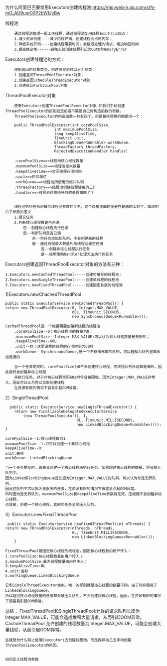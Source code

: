 为什么阿里巴巴要禁用Executors创建线程池:https://mp.weixin.qq.com/s/N-mO_AU9upr00P2bWfJyBw

   线程池
   
        通过线程池管理一组工作线程，通过线程池复用线程有以下几点优点：
        1.减少资源创建----减少内存开销，创建线程会占用内存；
        2.降低系统开销----创建线程需要时间，会延迟处理的请求，增加响应时间
        3.提高稳定性------避免无线创建线程引起的OutOfMemoryError
        
   Executors创建线程池的方式：
   
        根据返回的对象类型，创建线程池可以分为三类：
        1.创建返回ThreadPoolExecutor对象；
        2.创建返回ScheduleThreadExecutor对象
        3.创建返回ForkJoinPool对象
    
   ThreadPoolExecutor对象
   
        使用Executors创建ThreadPoolExecutor对象 和我们手动创建ThreadPoolExecutor的区别就是前者不需要自己传构造函数的参数。
        ThreadPoolExecutor的构造函数一共有四个，但是最终调用的都是同一个：
        
        public ThreadPoolExecutor(int corePoolSize,
                          int maximumPoolSize,
                          long keepAliveTime,
                          TimeUnit unit,
                          BlockingQueue<Runnable> workQueue,
                          ThreadFactory threadFactory,
                          RejectedExecutionHandler handler)    
                          
        .corePoolSize==>线程池核心线程数量
        .maxmumPoolSize==>线程池最大数量
        .keepAliveTime==>空闲线程存活时间
        .unit==>时间单位
        .workQueue==>线程池所使用的缓冲队列
        .threadFactory==>线程池创建线程使用的工厂
        .handler==>线程池对拒绝任务的处理策略？？
        
        
        线程池执行任务逻辑与线程池参数的关系，这个连接里面的图是在是画的太好了，瞬间明白了参数的意义
        1.提交任务
        2.判断核心线程数是否已满
            否--创建核心线程执行任务
            是--判断队列是否已满
                否--将任务添加到队列，不会创建新的线程
                是--通过线程最大数量判断线程池是否已满
                    否--创建非核心线程执行任务
                    是--按照策略handler处理无法执行的任务
                    
   Executors创建返回ThreadPoolExecutor对象的方法有三种：
    
    1.Executors.newCachedThreadPool-----创建可缓存的线程池；
    2.Executors.newSingleThreadPool-----创建单线程的线程池
    3.Executors.newFixedThreadPool------创建固定长度的线程池
    
   1)Executors.newChachedThreadPool
    
    public static ExecutorService newCachedThreadPool() {
    return new ThreadPoolExecutor(0, Integer.MAX_VALUE,
                                  60L, TimeUnit.SECONDS,
                                  new SynchronousQueue<Runnable>());
                                  
    CachedThreadPool是一个根据需要创建新线程的线程池
        .corePoolSize--0：核心线程池的数量为0；
        .maximumPoolSize--Integer.MAX_VAlUE:可以认为最大线程数量是无限的；
        .keepAliveTime--60L
        .unit--秒：这里设置的线程的存活时间为60秒
        .workQueue--SynchronousQueue,是一个不存储元素的队列，可以理解为队列里面永远是满的
        
        当一个任务提交时，corePoolSize为0不会创建核心线程，而线程队列永远都是满的，因此最终会创建非核心线程
        来执行任务。对于非核心线程空闲60s时将会被回收，因为Integer.MAX_VALUE非常大，因此可以认为可以无限创建线程
        在资源有限的情况下容易引起OOM异常。
        
        
   2）SingleThreadPool    
        
      public static ExecutorService newSingleThreadExecutor() {
        return new FinalizableDelegatedExecutorService
            (new ThreadPoolExecutor(1, 1,
                                    0L, TimeUnit.MILLISECONDS,
                                    new LinkedBlockingQueue<Runnable>()));
    }
    
    corePoolSize--1:核心线程数为1
    maxmumPoolSize--1:只可以创建一个非核心线程
    keepAliveTime--0:
    unit:毫秒
    workQueue--LinkedBlockingQueue
    
    当一个任务提交时，首先会创建一个核心线程来执行任务，如果超过核心线程的数量，将会放入队列中。
    因为LinkedBlockingQueue是长度为Integer.MAX_VALUE的队列，可以认为你是无界队列，
    因此往队列中可以插入无限多的任务，在资源有限的情况下很容易引起OOM异常。
    同时因为是无界队列，maxmumPoolSize和keepAliveTime参数将无效，压根就不会创建非核心线程。
    也就是，创建一个核心线程，其他的任务全部压入队列。
   
    
   3）Executors.newFixedThreadPool 
        
     public static ExecutorService newFixedThreadPool(int nThreads) {
    return new ThreadPoolExecutor(nThreads, nThreads,
                                  0L, TimeUnit.MILLISECONDS,
                                  new LinkedBlockingQueue<Runnable>());
        }
    
    FixedThreadPool是固定核心线程的线程池，固定核心线程数由用户传入：
    1.corePoolSize:核心线程数量由用户传入；
    2.maxmumPoolSize:最大线程数量由用户传入；
    3.keepAliveTime:0L
    4.unit:毫秒
    5.workingQueue:LinedBlockingQueue
    
    它和SingleThreadExecutor类似，唯一的却别就是核心线程的数量不同。由于同样使用了LinkedBlockingQueue，
    所以超过核心线程数量的任务都会被压入队列，不会创建非核心线程。因此，在资源有限的情况下很容易引起OOM异常。
    
    
   总结：
    FixedThreadPool和SingleThreadPool:允许的请求队列长度为Integer.MAX_VALUE，可能会造成堆积大量请求，从而引起OOM异常。
    CachdeThreadPool:允许创建的线程数量为Integer.MAX_VALUE，可能会创建大量线程，从而引起OOM异常。
    
    这就是为什么禁止使用Execcutors去创建线程池，而是推荐自己去手动创建ThreadPoolExecutor的原因。
    
    
    如何定义线程池参数